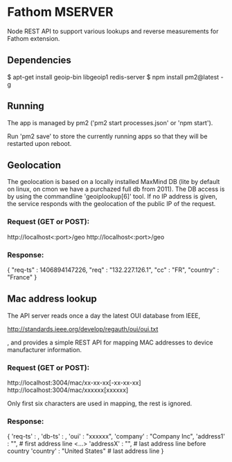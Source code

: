 # Fathom MSERVER

Node REST API to support various lookups and reverse measurements
for Fathom extension.

## Dependencies

$ apt-get install geoip-bin libgeoip1 redis-server 
$ npm install pm2@latest -g

## Running

The app is managed by pm2 ('pm2 start processes.json' or 'npm start').

Run 'pm2 save' to store the currently running apps so that they will be 
restarted upon reboot.

## Geolocation

The geolocation is based on a locally installed MaxMind DB (lite by default 
on linux, on cmon we have a purchazed full db from 2011). The DB access is 
by using the commandline 'geoiplookup[6]' tool. If no IP address is given,
the service responds with the geolocation of the public IP of the request.

### Request (GET or POST):

http://localhost<:port>/geo</ipv4>
http://localhost<:port>/geo</ipv6>

### Response: 

{
 "req-ts"  : 1406894147226,
 "req"     : "132.227.126.1",
 "cc"      : "FR",
 "country" : "France"
}

## Mac address lookup

The API server reads once a day the latest OUI database from IEEE,
 
http://standards.ieee.org/develop/regauth/oui/oui.txt 

, and provides a simple REST API for mapping MAC addresses to device 
manufacturer information.

### Request (GET or POST):

http://localhost:3004/mac/xx-xx-xx[-xx-xx-xx]
http://localhost:3004/mac/xxxxxx[xxxxxx]

Only first six characters are used in mapping, the rest is ignored.

### Response: 

{
  'req-ts'   : <request timestamp>,
  'db-ts'    : <last database update timestamp>,
  'oui'      : "xxxxxx",
  'company'  : "Company Inc",
  'address1' : "",              # first address line
  <...>
  'addressX' : "",              # last address line before country
  'country'  : "United States"  # last address line
}

